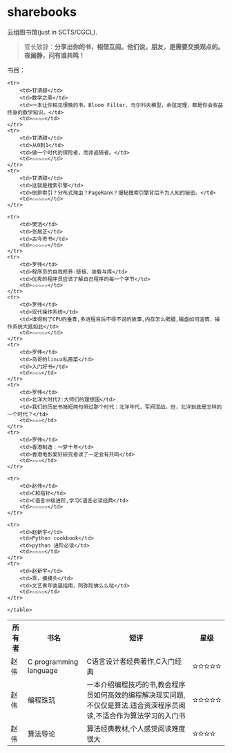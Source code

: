# sharebooks

云组图书馆(just in SCTS/CGCL).

> 管长致辞：**分享出你的书，相借互阅。他们说，朋友，是需要交换观点的。夜阑静，问有谁共鸣！**


书目：
<table class="sub-table">
    <tr>
        <th>所有者</th>
        <th>书名</th>
        <th>短评</th>
        <th>星级</th>
    </tr>

    <tr>
        <td>甘清甜</td>
        <td>数学之美</td>
        <td>一本让你相见恨晚的书。Bloom Filter、马尔科夫模型，余弦定理，都是你会收益终身的数学知识。</td>
        <td>✫✫✫✫</td>
    </tr>
	<tr>
        <td>甘清甜</td>
        <td>从0到1</td>
        <td>做一个时代的探险者，而非追随者。</td>
        <td>✫✫✫✫✫</td>
    </tr>
	<tr>
        <td>甘清甜</td>
        <td>这就是搜索引擎</td>
        <td>倒排索引？分布式爬虫？PageRank？揭秘搜索引擎背后不为人知的秘密。</td>
        <td>✫✫✫✫✫</td>
    </tr>

    <tr>
        <td>樊浩</td>
        <td>张居正</td>
        <td>古今奇书</td>
        <td>✫✫✫✫✫</td>
    </tr>
    <tr>
        <td>罗伟</td>
        <td>程序员的自我修养-链接、装载与库</td>
        <td>优秀的程序员应该了解自己程序的每一个字节</td>
        <td>✫✫✫✫✫</td>
    </tr>
    <tr>
        <td>罗伟</td>
        <td>现代操作系统</td>
        <td>谁得到了CPU的垂青,多进程背后不得不说的故事,内存怎么劈腿,磁盘如何滥情，操作系统大抵如此</td>
        <td>✫✫✫✫✫</td>
    </tr>
    <tr>
        <td>罗伟</td>
        <td>鸟哥的linux私房菜</td>
        <td>入门好书</td>
        <td>✫✫✫</td>
    </tr>
    <tr>
        <td>罗伟</td>
        <td>北洋大时代2:大师们的理想国</td>
        <td>我们的历史书简短两句带过那个时代：北洋年代，军阀混战。但，北洋到底是怎样的一个时代？</td>
        <td>✫✫✫</td>
    </tr>
    <tr>
        <td>罗伟</td>
        <td>香港制造：一梦十年</td>
        <td>香港电影爱好研究者读了一定会有共鸣</td>
        <td>✫✫✫</td>
    </tr>

   <tr>
        <td>赵伟</td>
        <td>C programming language</td>
        <td>C语言设计者经典著作,C入门经典</td>
        <td>✫✫✫✫✫</td>
    </tr>

    <tr>
        <td>赵伟</td>
        <td>C和指针</td>
        <td>C语言中级进阶,学习C语言必读经典</td>
        <td>✫✫✫✫✫</td>
    </tr>

   <tr>
        <td>赵伟</td>
        <td>编程珠玑</td>
        <td>一本介绍编程技巧的书,教会程序员如何高效的编程解决现实问题,不仅仅是算法.适合资深程序员阅读,不适合作为算法学习的入门书</td>
        <td>✫✫✫✫✫</td>
    </tr>

   <tr>
        <td>赵伟</td>
        <td>算法导论</td>
        <td>算法经典教材,个人感觉阅读难度很大</td>
        <td>✫✫✫✫</td>
    </tr>

	<tr>
        <td>赵新宇</td>
        <td>Python cookbook</td>
        <td>python 进阶必读</td>
        <td>✫✫✫✫</td>
    </tr>
	<tr>
        <td>赵新宇</td>
        <td>乖，摸摸头</td>
        <td>文艺青年装逼指南，阿弥陀佛么么哒</td>
        <td>✫✫✫✫</td>
    </tr>

    </table>
